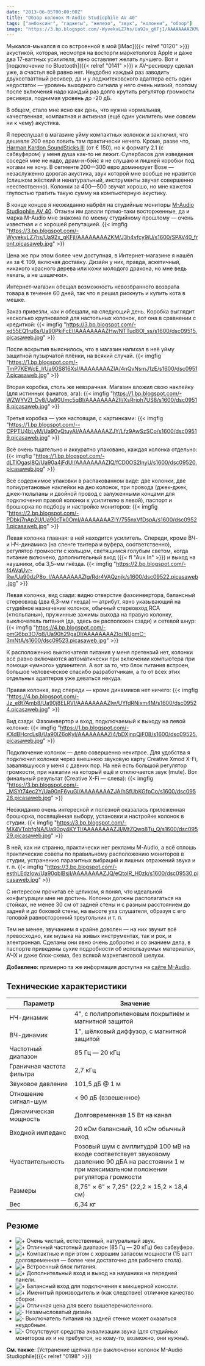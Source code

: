 ```yaml
---
date: "2013-06-05T00:00:00Z"
title: "Обзор колонок M-Audio Studiophile AV 40"
tags: ["анбоксинг", "гаджеты", "железо", "звук", "колонки", "обзор"]
image: "https://3.bp.blogspot.com/-WyvekvLZ7hs/Ua92x_gKFjI/AAAAAAAAZKM/J3h4vfcy9iU/s1600/SPAV40_front.picasaweb.jpg"
---
```


Мыкался-мыкался я со встроенной в мой [iMac]({{< relref "0120" >}}) акустикой, которая, несмотря на восторги маркетологов Apple и даже два 17-ваттных усилителя, явно оставляет желать лучшего. Вот и [подключение по Bluetooth]({{< relref "0141" >}}) к AV-ресиверу сделал уже, а счастья всё равно нет. Неудобно каждый раз заводить двухсотваттный ресивер, да и у лоджитековского адаптера есть один недостаток — уровень выходного сигнала у него очень низкий, поэтому после включения надо каждый раз долго крутить регулятор громкости ресивера, поднимая уровень до -20 дБ.

<!--more-->

В общем, стало мне ясно как день, что нужна нормальная, качественная, компактная и активная (ещё один усилитель мне совсем ни к чему) акустика.

Я переслушал в магазине уйму компактных колонок и заключил, что дешевле 200 евро ловить там практически нечего. Кроме, разве что, [Harman Kardon SoundSticks III](http://www.engadget.com/products/harman-kardon/soundsticks/iii/) (от € 150), но к формату 2.1 (с сабвуфером) у меня душа как-то не лежит. Супербасов для изведения соседей мне не надо, драм-н-бэйс я не слушаю и лишней коробки под ногами не хочу. В сегменте 200—300 евро доминирует Bose — незаслуженно дорогая акустика, звук которой мне вообще не нравится (слишком жёсткий и ненатуральный, инструменты звучат совершенно неестественно). Колонки за 400—500 звучат хорошо, но мне кажется глупостью тратить такую сумму на компьютерную акустику.

В конце концов я неожиданно набрёл на студийные мониторы  [M-Audio Studiophile AV 40](http://www.m-audio.com/products/view/studiophile-av-40). Отзывы им давали прямо-таки восторженные, да и марка M-Audio мне знакома по моему студийному прошлому — очень известная и с хорошей репутацией.
{{< imgfig "https://3.bp.blogspot.com/-WyvekvLZ7hs/Ua92x_gKFjI/AAAAAAAAZKM/J3h4vfcy9iU/s1600/SPAV40_front.picasaweb.jpg" >}}

Цена же при этом более чем доступная, в Интернет-магазине я нашёл их за € 109, включая доставку. Дизайн у них, правда, аскетичный, никакого красного дерева или кожи молодого дракона, но мне ведь «ехать, а не шашечки».

Интернет-магазин обещал возможность невозбранного возврата товара в течение 60 дней, так что я решил рискнуть и купить кота в мешке.

Заказ привезли, как и обещали, на следующий день. Коробка выглядит несколько крупноватой для настольных колонок, вот она в сравнении с кредиткой:
{{< imgfig "https://3.bp.blogspot.com/-xd55EQ1ru6s/Ua90PkiFcEI/AAAAAAAAZHw/NTTud8Ol_ss/s1600/dsc09515.picasaweb.jpg" >}}

После вскрытия выяснилось, что в магазин напихал в неё уйму защитной пузырчатой плёнки, на всякий случай.
{{< imgfig "https://1.bp.blogspot.com/-TmP7KEWcE_I/Ua90S816XsI/AAAAAAAAZIA/4nQvNsmJ1zE/s1600/dsc09517.picasaweb.jpg" >}}

Вторая коробка, столь же невзрачная. Магазин вложил свою наклейку (для истинных фанатов, ага):
{{< imgfig "https://1.bp.blogspot.com/-WZWYVZI_Ov8/Ua90Umc5qBI/AAAAAAAAZII/XsRrjoh7US8/s1600/dsc09518.picasaweb.jpg" >}}

Третья коробка — уже настоящая, с картинками:
{{< imgfig "https://1.bp.blogspot.com/--CPPTU4bLyM/Ua90vQtuyAI/AAAAAAAAZJY/Lfz9AwSzSCo/s1600/dsc09519.picasaweb.jpg" >}}

Всё очень тщательно и аккуратно упаковано, каждая колонка отдельно:
{{< imgfig "https://1.bp.blogspot.com/-dLTlOgasI8Q/Ua90a4jFdUI/AAAAAAAAZIQ/fCD0OS2InyU/s1600/dsc09520.picasaweb.jpg" >}}

Всё содержимое упаковки в распакованном виде: две колонки, две полиуретановые наклейки на дно колонок, три провода (джек-джек, джек-тюльпаны и двойной провод с залуженными концами для подключения правой колонки к усилителю в левой), паспорт и брошюрка по подбору и настройке мониторов:
{{< imgfig "https://2.bp.blogspot.com/-PDbkj7nAp2U/Ua90cTk0OmI/AAAAAAAAZIY/755nxVfDspA/s1600/dsc09521.picasaweb.jpg" >}}

Левая колонка главная: в ней находится усилитель. Спереди, кроме ВЧ- и НЧ-динамика (на сленге твитера и вуфера, соответственно), регулятор громкости с кольцом, светящимся голубым светом, когда питание включено, дополнительный вход ({{< fl "Aux In" >}}) и выход на наушники, оба 3,5-мм гнёзда.
{{< imgfig "https://2.bp.blogspot.com/-f4AVaUvr-Rw/Ua90dzP8o_I/AAAAAAAAZIg/Rdr4VAQznjk/s1600/dsc09522.picasaweb.jpg" >}}

Левая колонка, вид сзади: видно отверстие фазоинвертора, балансный стереовход (два 6,3-мм гнезда) — атрибут, явно указывающий на студийное назначение колонок, обычный стереовход RCA («тюльпаны»), пружинные зажимы выхода на правую колонку, выключатель питания (да, здесь он расположен сзади) и сетевой шнур:
{{< imgfig "https://4.bp.blogspot.com/-pmG6bp3O7q8/Ua90h29gaDI/AAAAAAAAZIo/NUgmC-3mNtA/s1600/dsc09523.picasaweb.jpg" >}}

К расположению выключателя питания у меня претензий нет, колонки всё равно включаются автоматически при включении компьютера при помощи «умного» удлинителя. А вот за то, что блок питания встроен, большое человеческое спасибо разработчикам, а то от всех этих отдельных адаптеров уже деваться некуда.

Правая колонка, вид спереди — кроме динамиков нет ничего:
{{< imgfig "https://4.bp.blogspot.com/-Jz_e8t7Amb8/Ua90j8ELRVI/AAAAAAAAZIw/UYfdRNixm4M/s1600/dsc09524.picasaweb.jpg" >}}

Вид сзади. Фазоинвертор и вход, подключаемый к выходу на левой колонке:
{{< imgfig "https://1.bp.blogspot.com/-KXdBHcrcLs8/Ua90lZ6oKyI/AAAAAAAAZI4/bDXjnpQiF08/s1600/dsc09525.picasaweb.jpg" >}}

Подключение колонок — дело совершенно нехитрое. Для удобства я подключил колонки через внешнюю звуковую карту Creative Xmod X-Fi, завалявшуюся у меня с давних пор. На ней есть большой регулятор громкости, при нажатии на который ещё и отключается звук (mute). Вот финальный результат (Creative X-Fi — слева):
{{< imgfig "https://3.bp.blogspot.com/-_MSYt74ec2Y/Ua90nF6yuGI/AAAAAAAAZJA/hSfUbKGfpCo/s1600/dsc09528.picasaweb.jpg" >}}

Неожиданно очень интересной и полезной оказалась приложенная брошюрка, посвящённая выбору, установки и настройке колонок в студии.
{{< imgfig "https://3.bp.blogspot.com/-MX4VTobfgNA/Ua90oy4KYTI/AAAAAAAAZJI/MtZQwo8Tu_Q/s1600/dsc09529.picasaweb.jpg" >}}

В ней, как ни странно, практически нет рекламы M-Audio, а всё сплошь практические советы по правильному расположению мониторов в студии, устранению паразитных вибраций и лишних отражений звука и т. п.
{{< imgfig "https://3.bp.blogspot.com/-esthLEdzIow/Ua90qblBsjI/AAAAAAAAZJQ/eQtoIR_H0zk/s1600/dsc09530.picasaweb.jpg" >}}

С интересом прочитав её целиком, я понял, что идеальной конфигурации мне не достичь. Колонки должны располагаться на стойках, не менее 30 см от задней стены и с разным расстоянием до задней и до боковой стены, на высоте уха слушателя, образуя с его головой равносторонний треугольник и т. п.

Тем не менее, звучанием я крайне доволен — на них звучит всё превосходно, как музыка на живых инструментах, так и рок, и электронная. Сделаны они явно очень добротно и со знанием дела, в паспорте приведены сухие подробности об используемых материалах, АЧХ и даже блок-схема, без всякой маркетинговой шелухи.

**Добавлено:** примерно та же информация доступна на [сайте M-Audio](http://apps.avid.com/monitors/).

## Технические характеристики

| Параметр                  | Значение                                                                                                                                          |
|---------------------------|---------------------------------------------------------------------------------------------------------------------------------------------------|
| НЧ-динамик                |4", с полипропиленовым покрытием и магнитной защитой                                                                                               |
| ВЧ-динамик                |1", шёлковый диффузор, с магнитной защитой                                                                                                         |
| Частотный диапазон        |85 Гц — 20 кГц                                                                                                                                     |
| Граничная частота фильтра |2,7 кГц                                                                                                                                            |
| Звуковое давление         |101,5 дБ @ 1 м                                                                                                                                     |
| Отношение сигнал-шум      |< 90 дБ (взвешенное)                                                                                                                               |
| Динамическая мощность     |Долговременная 15 Вт на канал                                                                                                                      |
| Входной импеданс          |20 кОм балансный, 10 кОм обычный вход                                                                                                              |
| Чувствительность          |Розовый шум с амплитудой 100 мВ на входе соответствует звуковому давлению 90 дБА на расстоянии 1 м при максимальном положении регулятора громкости |
| Размеры                   |8,75" × 6" × 7,25" (22,2 × 15,2 × 18,4 см)                                                                                                         |
| Вес                       |6,34 кг                                                                                                                                            |

## Резюме

* ![+](http://1.bp.blogspot.com/-f0b9672pQQI/UbCZUcYdL6I/AAAAAAAAZKs/TxsyRb4nvPY/s1600/plus.png)  Очень чистый, естественный, натуральный звук.
* ![+](http://1.bp.blogspot.com/-f0b9672pQQI/UbCZUcYdL6I/AAAAAAAAZKs/TxsyRb4nvPY/s1600/plus.png)  Отличный частотный диапазон (85 Гц — 20 кГц) без сабвуфера.
* ![+](http://1.bp.blogspot.com/-f0b9672pQQI/UbCZUcYdL6I/AAAAAAAAZKs/TxsyRb4nvPY/s1600/plus.png)  Компактные и при этом с хорошим запасом мощности (15 ватт долговременная — более чем достаточно для рабочего стола).
* ![+](http://1.bp.blogspot.com/-f0b9672pQQI/UbCZUcYdL6I/AAAAAAAAZKs/TxsyRb4nvPY/s1600/plus.png)  Встроенный блок питания.
* ![+](http://1.bp.blogspot.com/-f0b9672pQQI/UbCZUcYdL6I/AAAAAAAAZKs/TxsyRb4nvPY/s1600/plus.png)  Дополнительный вход и выход на наушники на передней панели.
* ![+](http://1.bp.blogspot.com/-f0b9672pQQI/UbCZUcYdL6I/AAAAAAAAZKs/TxsyRb4nvPY/s1600/plus.png)  Балансный вход для подключения к микшерной консоли.
* ![+](http://1.bp.blogspot.com/-f0b9672pQQI/UbCZUcYdL6I/AAAAAAAAZKs/TxsyRb4nvPY/s1600/plus.png)  Именитый производитель и (как следствие) отличное качество сборки.
* ![+](http://1.bp.blogspot.com/-f0b9672pQQI/UbCZUcYdL6I/AAAAAAAAZKs/TxsyRb4nvPY/s1600/plus.png)  Отличная цена для всего вышеперечисленного.
* ![-](http://3.bp.blogspot.com/-Ve0HjsK5vVg/UbCZUZKATYI/AAAAAAAAZKw/LLk4Y6atW4c/s1600/minus.png) Незамысловатый дизайн.
* ![-](http://3.bp.blogspot.com/-Ve0HjsK5vVg/UbCZUZKATYI/AAAAAAAAZKw/LLk4Y6atW4c/s1600/minus.png) Выключатель питания на задней стенке может оказаться неудобным.
* ![-](http://3.bp.blogspot.com/-Ve0HjsK5vVg/UbCZUZKATYI/AAAAAAAAZKw/LLk4Y6atW4c/s1600/minus.png) Отсутствуют средства эквализации звука (для студийных мониторов их и не требуется, но кому-то, возможно, они нужны).

**См. также**: [Устранение щелчка при выключении колонок M-Audio Studiophile]({{< relref "0198" >}})
